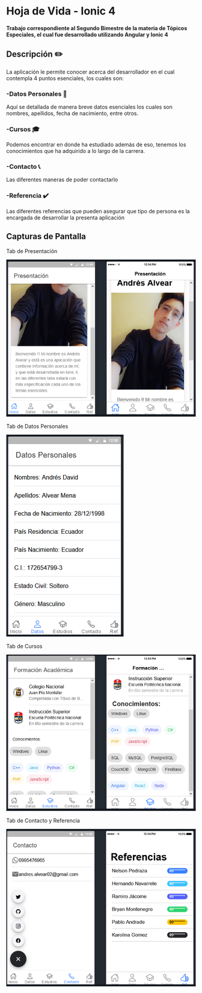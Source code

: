 # Hoja de Vida - Ionic 4
 
 #### Trabajo correspondiente al Segundo Bimestre de la materia de Tópicos Especiales, el cual fue desarrollado utilizando Angular y Ionic 4
 
 ## Descripción :pencil2:
 
 La aplicación le permite conocer acerca del desarrollador en el cual contempla 4 puntos esenciales, los cuales son:
 ### -Datos Personales :page_facing_up:
 Aquí se detallada de manera breve datos esenciales los cuales son nombres, apellidos, fecha de nacimiento, entre otros.
 ### -Cursos :mortar_board:
 Podemos encontrar en donde ha estudiado además de eso, tenemos los conocimientos que ha adquirido a lo largo de la carrera.
 ### -Contacto :telephone_receiver:
 Las diferentes maneras de poder contactarlo
 ### -Referencia :heavy_check_mark:
 Las diferentes referencias que pueden asegurar que tipo de persona es la encargada de desarrollar la presenta aplicación
 
 ## Capturas de Pantalla
 
 Tab de Presentación
 
![myimage-alt-tag](https://github.com/AndresDav7/CV_Ionic4/blob/master/images/Presentacion.PNG)

 
 Tab de Datos Personales
 
 ![myimage-alt-tag](https://github.com/AndresDav7/CV_Ionic4/blob/master/images/Datos.PNG)
  
  
 Tab de Cursos
 
 ![myimage-alt-tag](https://github.com/AndresDav7/CV_Ionic4/blob/master/images/Estudios.PNG)
  
  
 Tab de Contacto y Referencia
 
 ![myimage-alt-tag](https://github.com/AndresDav7/CV_Ionic4/blob/master/images/Contacto%20y%20Ref.PNG)
